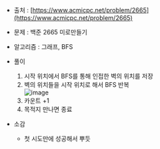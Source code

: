 - 출처 : [https://www.acmicpc.net/problem/2665](https://www.acmicpc.net/problem/2665)

- 문제 : 백준 2665 미로만들기

- 알고리즘 : 그래프, BFS

- 풀이
    1. 시작 위치에서 BFS를 통해 인접한 벽의 위치를 저장
    2. 벽의 위치들을 시작 위치로 해서 BFS 반복  
    ![image](https://user-images.githubusercontent.com/28583563/104145753-8fde0e00-540b-11eb-9e2a-a56c9ce15ce8.png)
    3. 카운트 +1
    4. 목적지 만나면 종료

- 소감
    - 첫 시도만에 성공해서 뿌듯
